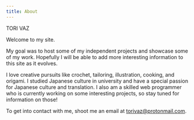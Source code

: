 ```yaml
---
title: About
---
```


TORI VAZ

Welcome to my site.

My goal was to host some of my independent projects and showcase some of my work. Hopefully I will be able to add more interesting information to this site as it evolves.

I love creative pursuits like crochet, tailoring, illustration, cooking, and origami. I studied Japanese culture in university and have a special passion for Japanese culture and translation. I also am a skilled web programmer who is currently working on some interesting projects, so stay tuned for information on those!

To get into contact with me, shoot me an email at [torivaz@protonmail.com](mailto:torivaz@protonmail.com).
